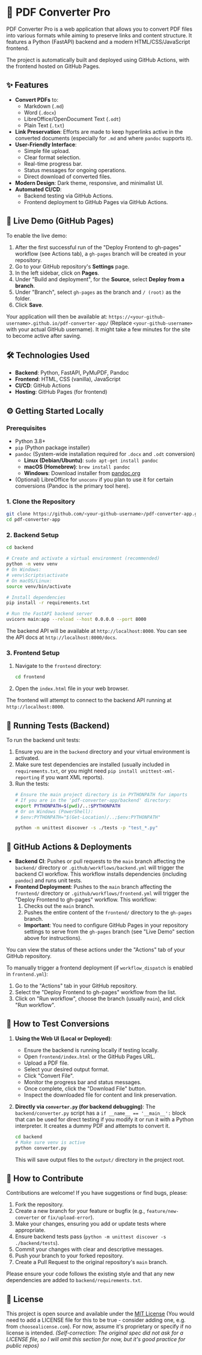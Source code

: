 # 📄 PDF Converter Pro

PDF Converter Pro is a web application that allows you to convert PDF files into various formats while aiming to preserve links and content structure. It features a Python (FastAPI) backend and a modern HTML/CSS/JavaScript frontend.

The project is automatically built and deployed using GitHub Actions, with the frontend hosted on GitHub Pages.

## ✨ Features

*   **Convert PDFs** to:
    *   Markdown (`.md`)
    *   Word (`.docx`)
    *   LibreOffice/OpenDocument Text (`.odt`)
    *   Plain Text (`.txt`)
*   **Link Preservation**: Efforts are made to keep hyperlinks active in the converted documents (especially for `.md` and where `pandoc` supports it).
*   **User-Friendly Interface**:
    *   Simple file upload.
    *   Clear format selection.
    *   Real-time progress bar.
    *   Status messages for ongoing operations.
    *   Direct download of converted files.
*   **Modern Design**: Dark theme, responsive, and minimalist UI.
*   **Automated CI/CD**:
    *   Backend testing via GitHub Actions.
    *   Frontend deployment to GitHub Pages via GitHub Actions.

## 🚀 Live Demo (GitHub Pages)

To enable the live demo:

1.  After the first successful run of the "Deploy Frontend to gh-pages" workflow (see Actions tab), a `gh-pages` branch will be created in your repository.
2.  Go to your GitHub repository's **Settings** page.
3.  In the left sidebar, click on **Pages**.
4.  Under "Build and deployment", for the **Source**, select **Deploy from a branch**.
5.  Under "Branch", select `gh-pages` as the branch and `/ (root)` as the folder.
6.  Click **Save**.

Your application will then be available at: `https://<your-github-username>.github.io/pdf-converter-app/` (Replace `<your-github-username>` with your actual GitHub username). It might take a few minutes for the site to become active after saving.

## 🛠️ Technologies Used

*   **Backend**: Python, FastAPI, PyMuPDF, Pandoc
*   **Frontend**: HTML, CSS (vanilla), JavaScript
*   **CI/CD**: GitHub Actions
*   **Hosting**: GitHub Pages (for frontend)

## ⚙️ Getting Started Locally

### Prerequisites

*   Python 3.8+
*   `pip` (Python package installer)
*   `pandoc` (System-wide installation required for `.docx` and `.odt` conversion)
    *   **Linux (Debian/Ubuntu)**: `sudo apt-get install pandoc`
    *   **macOS (Homebrew)**: `brew install pandoc`
    *   **Windows**: Download installer from [pandoc.org](https://pandoc.org/installing.html)
*   (Optional) LibreOffice for `unoconv` if you plan to use it for certain conversions (Pandoc is the primary tool here).

### 1. Clone the Repository

```bash
git clone https://github.com/<your-github-username>/pdf-converter-app.git
cd pdf-converter-app
```

### 2. Backend Setup

```bash
cd backend

# Create and activate a virtual environment (recommended)
python -m venv venv
# On Windows:
# venv\Scripts\activate
# On macOS/Linux:
source venv/bin/activate

# Install dependencies
pip install -r requirements.txt

# Run the FastAPI backend server
uvicorn main:app --reload --host 0.0.0.0 --port 8000
```
The backend API will be available at `http://localhost:8000`. You can see the API docs at `http://localhost:8000/docs`.

### 3. Frontend Setup

1.  Navigate to the `frontend` directory:
    ```bash
    cd frontend
    ```
2.  Open the `index.html` file in your web browser.

The frontend will attempt to connect to the backend API running at `http://localhost:8000`.

## 🧪 Running Tests (Backend)

To run the backend unit tests:

1.  Ensure you are in the `backend` directory and your virtual environment is activated.
2.  Make sure test dependencies are installed (usually included in `requirements.txt`, or you might need `pip install unittest-xml-reporting` if you want XML reports).
3.  Run the tests:
    ```bash
    # Ensure the main project directory is in PYTHONPATH for imports
    # If you are in the 'pdf-converter-app/backend' directory:
    export PYTHONPATH=$(pwd)/..:$PYTHONPATH
    # Or on Windows (PowerShell):
    # $env:PYTHONPATH="$(Get-Location)/..;$env:PYTHONPATH"

    python -m unittest discover -s ./tests -p "test_*.py"
    ```

## 🔄 GitHub Actions & Deployments

*   **Backend CI**: Pushes or pull requests to the `main` branch affecting the `backend/` directory or `.github/workflows/backend.yml` will trigger the backend CI workflow. This workflow installs dependencies (including `pandoc`) and runs unit tests.
*   **Frontend Deployment**: Pushes to the `main` branch affecting the `frontend/` directory or `.github/workflows/frontend.yml` will trigger the "Deploy Frontend to gh-pages" workflow. This workflow:
    1.  Checks out the `main` branch.
    2.  Pushes the entire content of the `frontend/` directory to the `gh-pages` branch.
    *   **Important**: You need to configure GitHub Pages in your repository settings to serve from the `gh-pages` branch (see "Live Demo" section above for instructions).

You can view the status of these actions under the "Actions" tab of your GitHub repository.

To manually trigger a frontend deployment (if `workflow_dispatch` is enabled in `frontend.yml`):
1.  Go to the "Actions" tab in your GitHub repository.
2.  Select the "Deploy Frontend to gh-pages" workflow from the list.
3.  Click on "Run workflow", choose the branch (usually `main`), and click "Run workflow".

## 📄 How to Test Conversions

1.  **Using the Web UI (Local or Deployed)**:
    *   Ensure the backend is running locally if testing locally.
    *   Open `frontend/index.html` or the GitHub Pages URL.
    *   Upload a PDF file.
    *   Select your desired output format.
    *   Click "Convert File".
    *   Monitor the progress bar and status messages.
    *   Once complete, click the "Download File" button.
    *   Inspect the downloaded file for content and link preservation.

2.  **Directly via `converter.py` (for backend debugging)**:
    The `backend/converter.py` script has a `if __name__ == '__main__':` block that can be used for direct testing if you modify it or run it with a Python interpreter. It creates a dummy PDF and attempts to convert it.
    ```bash
    cd backend
    # Make sure venv is active
    python converter.py
    ```
    This will save output files to the `output/` directory in the project root.

## 🤝 How to Contribute

Contributions are welcome! If you have suggestions or find bugs, please:

1.  Fork the repository.
2.  Create a new branch for your feature or bugfix (e.g., `feature/new-converter` or `fix/upload-error`).
3.  Make your changes, ensuring you add or update tests where appropriate.
4.  Ensure backend tests pass (`python -m unittest discover -s ./backend/tests`).
5.  Commit your changes with clear and descriptive messages.
6.  Push your branch to your forked repository.
7.  Create a Pull Request to the original repository's `main` branch.

Please ensure your code follows the existing style and that any new dependencies are added to `backend/requirements.txt`.

## 📜 License

This project is open source and available under the [MIT License](LICENSE) (You would need to add a LICENSE file for this to be true - consider adding one, e.g. from `choosealicense.com`). For now, assume it's proprietary or specify if no license is intended.
*(Self-correction: The original spec did not ask for a LICENSE file, so I will omit this section for now, but it's good practice for public repos)*

